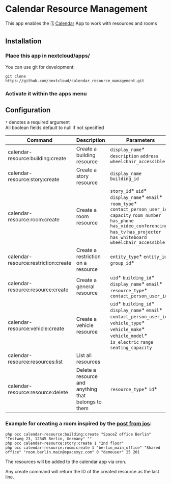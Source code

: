 # Calendar Resource Management
This app enables the 🗓️ [Calendar](https://github.com/nextcloud/calendar) App to work with resources and rooms

## Installation

### Place this app in **nextcloud/apps/**
You can use git for development:
```
git clone https://github.com/nextcloud/calendar_resource_management.git
```
### Activate it within the apps menu

## Configuration

`*` denotes a required argument  
All boolean fields default to null if not specified

| Command  | Description | Parameters  | Associated Table | Notes |
|---|---|---|---|---|
| calendar-resource:building:create | Create a building resource |`display_name`* `description` `address` `wheelchair_accessible`| `calresources_building` | |
| calendar-resource:story:create | Create a story resource | `display_name` `building_id` | `calresources_stories` | Needs an associated building id |
| calendar-resource:room:create | Create a room resource | `story_id`* `uid`* `display_name`* `email`* `room_type`* `contact_person_user_id` `capacity` `room_number` `has_phone` `has_video_conferencing` `has_tv` `has_projector` `has_whiteboard` `wheelchair_accessible` | `calresources_rooms` | Needs an associated story id |
| calendar-resource:restriction:create | Create a restriction on a resource | `entity_type`* `entity_id`* `group_id`*  | `calresources_restricits` | This restricts a resource to a group |
| calendar-resource:resource:create | Create a general resource | `uid`* `building_id`* `display_name`* `email`* `resource_type`* `contact_person_user_id` | `calresources_resources` | Needs an associated building id |
| calendar-resource:vehicle:create | Create a vehicle resource | `uid`* `building_id`* `display_name`* `email`* `contact_person_user_id`* `vehicle_type`* `vehicle_make`* `vehicle_model`* `is_electric` `range` `seating_capacity` | `calresources_vehicles` | Needs an associated building id |
| calendar-resource:resources:list | List all resources | | | |
| calendar-resource:resource:delete | Delete a resource and anything that belongs to them | `resource_type`* `id`* | | |

### Example for creating a room inspired by the [post from jos](https://help.nextcloud.com/t/22-beta-5-is-here-help-test/118560):

```
php occ calendar-resource:building:create "SpaceZ office Berlin" "Testweg 23, 12345 Berlin, Germany" ""
php occ calendar-resource:story:create 1 "2nd floor"
php occ calendar-resource:room:create 1 "berlin_main_office" "Shared office" "room.berlin.main@spacexyz.com" 0 "demouser" 25 201
```

The resources will be added to the calendar app via cron.

Any create command will return the ID of the created resource as the last line.






